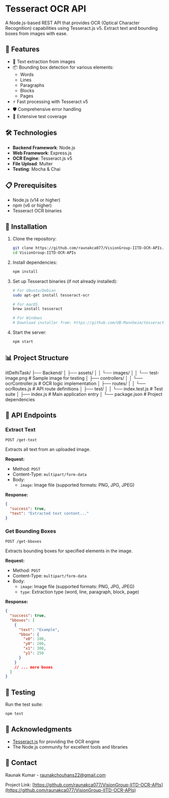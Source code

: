 # Tesseract OCR API

A Node.js-based REST API that provides OCR (Optical Character Recognition) capabilities using Tesseract.js v5. Extract text and bounding boxes from images with ease.

## 🚀 Features

- 📝 Text extraction from images
- 📦 Bounding box detection for various elements:
  - Words
  - Lines
  - Paragraphs
  - Blocks
  - Pages
- ⚡ Fast processing with Tesseract v5
- 🛡️ Comprehensive error handling
- 🧪 Extensive test coverage

## 🛠️ Technologies

- **Backend Framework**: Node.js
- **Web Framework**: Express.js
- **OCR Engine**: Tesseract.js v5
- **File Upload**: Multer
- **Testing**: Mocha & Chai

## 📋 Prerequisites

- Node.js (v14 or higher)
- npm (v6 or higher)
- Tesseract OCR binaries

## 🔧 Installation

1. Clone the repository:
   ```bash
   git clone https://github.com/raunakca077/VisionGroup-IITD-OCR-APIs.git
   cd VisionGroup-IITD-OCR-APIs
   ```

2. Install dependencies:
   ```bash
   npm install
   ```

3. Set up Tesseract binaries (if not already installed):
   ```bash
   # For Ubuntu/Debian
   sudo apt-get install tesseract-ocr
   
   # For macOS
   brew install tesseract
   
   # For Windows
   # Download installer from: https://github.com/UB-Mannheim/tesseract/wiki
   ```

4. Start the server:
   ```bash
   npm start
   ```

## 📊 Project Structure
iitDelhiTask/
├── Backend/
│   ├── assets/
│   │   └── images/
│   │       └── test-image.png    # Sample image for testing
│   ├── controllers/
│   │   └── ocrController.js      # OCR logic implementation
│   ├── routes/
│   │   └── ocrRoutes.js         # API route definitions
│   ├── test/
│   │   └── index.test.js        # Test suite
│   ├── index.js                 # Main application entry
│   └── package.json             # Project dependencies

## 🔌 API Endpoints

### Extract Text
```http
POST /get-text
```
Extracts all text from an uploaded image.

**Request:**
- Method: `POST`
- Content-Type: `multipart/form-data`
- Body: 
  - `image`: Image file (supported formats: PNG, JPG, JPEG)

**Response:**
```json
{
  "success": true,
  "text": "Extracted text content..."
}
```

### Get Bounding Boxes
```http
POST /get-bboxes
```
Extracts bounding boxes for specified elements in the image.

**Request:**
- Method: `POST`
- Content-Type: `multipart/form-data`
- Body:
  - `image`: Image file (supported formats: PNG, JPG, JPEG)
  - `type`: Extraction type (word, line, paragraph, block, page)

**Response:**
```json
{
  "success": true,
  "bboxes": [
    {
      "text": "Example",
      "bbox": {
        "x0": 100,
        "y0": 200,
        "x1": 300,
        "y1": 250
      }
    }
    // ... more boxes
  ]
}
```

## 🧪 Testing

Run the test suite:
```bash
npm test
```

## 🙏 Acknowledgments

- [Tesseract.js](https://github.com/naptha/tesseract.js) for providing the OCR engine
- The Node.js community for excellent tools and libraries

## 📮 Contact

Raunak Kumar - raunakchouhans22@gmail.com

Project Link: [https://github.com/raunakca077/VisionGroup-IITD-OCR-APIs](https://github.com/raunakca077/VisionGroup-IITD-OCR-APIs)
